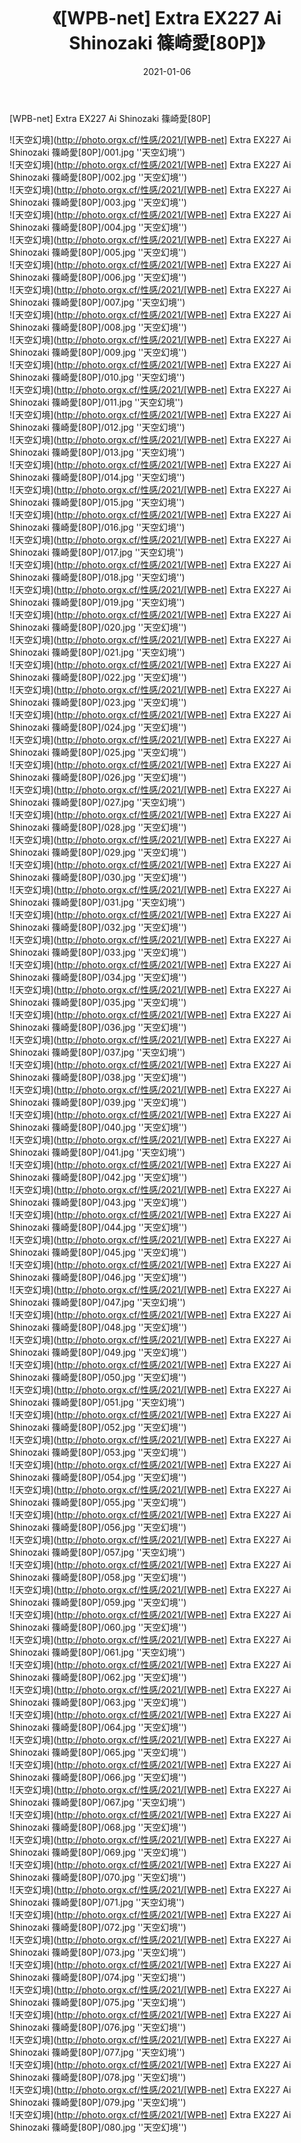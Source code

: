 ﻿---
layout: post
title:  《[WPB-net] Extra EX227 Ai Shinozaki 篠崎愛[80P]》
date:   2021-01-06
img: http://photo.orgx.cf/性感/2021/[WPB-net] Extra EX227 Ai Shinozaki 篠崎愛[80P]/000.jpg
categories: [美女, 性感, 泳衣]
---

[WPB-net] Extra EX227 Ai Shinozaki 篠崎愛[80P]



![天空幻境](http://photo.orgx.cf/性感/2021/[WPB-net] Extra EX227 Ai Shinozaki 篠崎愛[80P]/001.jpg ''天空幻境'') <br>
![天空幻境](http://photo.orgx.cf/性感/2021/[WPB-net] Extra EX227 Ai Shinozaki 篠崎愛[80P]/002.jpg ''天空幻境'') <br>
![天空幻境](http://photo.orgx.cf/性感/2021/[WPB-net] Extra EX227 Ai Shinozaki 篠崎愛[80P]/003.jpg ''天空幻境'') <br>
![天空幻境](http://photo.orgx.cf/性感/2021/[WPB-net] Extra EX227 Ai Shinozaki 篠崎愛[80P]/004.jpg ''天空幻境'') <br>
![天空幻境](http://photo.orgx.cf/性感/2021/[WPB-net] Extra EX227 Ai Shinozaki 篠崎愛[80P]/005.jpg ''天空幻境'') <br>
![天空幻境](http://photo.orgx.cf/性感/2021/[WPB-net] Extra EX227 Ai Shinozaki 篠崎愛[80P]/006.jpg ''天空幻境'') <br>
![天空幻境](http://photo.orgx.cf/性感/2021/[WPB-net] Extra EX227 Ai Shinozaki 篠崎愛[80P]/007.jpg ''天空幻境'') <br>
![天空幻境](http://photo.orgx.cf/性感/2021/[WPB-net] Extra EX227 Ai Shinozaki 篠崎愛[80P]/008.jpg ''天空幻境'') <br>
![天空幻境](http://photo.orgx.cf/性感/2021/[WPB-net] Extra EX227 Ai Shinozaki 篠崎愛[80P]/009.jpg ''天空幻境'') <br>
![天空幻境](http://photo.orgx.cf/性感/2021/[WPB-net] Extra EX227 Ai Shinozaki 篠崎愛[80P]/010.jpg ''天空幻境'') <br>
![天空幻境](http://photo.orgx.cf/性感/2021/[WPB-net] Extra EX227 Ai Shinozaki 篠崎愛[80P]/011.jpg ''天空幻境'') <br>
![天空幻境](http://photo.orgx.cf/性感/2021/[WPB-net] Extra EX227 Ai Shinozaki 篠崎愛[80P]/012.jpg ''天空幻境'') <br>
![天空幻境](http://photo.orgx.cf/性感/2021/[WPB-net] Extra EX227 Ai Shinozaki 篠崎愛[80P]/013.jpg ''天空幻境'') <br>
![天空幻境](http://photo.orgx.cf/性感/2021/[WPB-net] Extra EX227 Ai Shinozaki 篠崎愛[80P]/014.jpg ''天空幻境'') <br>
![天空幻境](http://photo.orgx.cf/性感/2021/[WPB-net] Extra EX227 Ai Shinozaki 篠崎愛[80P]/015.jpg ''天空幻境'') <br>
![天空幻境](http://photo.orgx.cf/性感/2021/[WPB-net] Extra EX227 Ai Shinozaki 篠崎愛[80P]/016.jpg ''天空幻境'') <br>
![天空幻境](http://photo.orgx.cf/性感/2021/[WPB-net] Extra EX227 Ai Shinozaki 篠崎愛[80P]/017.jpg ''天空幻境'') <br>
![天空幻境](http://photo.orgx.cf/性感/2021/[WPB-net] Extra EX227 Ai Shinozaki 篠崎愛[80P]/018.jpg ''天空幻境'') <br>
![天空幻境](http://photo.orgx.cf/性感/2021/[WPB-net] Extra EX227 Ai Shinozaki 篠崎愛[80P]/019.jpg ''天空幻境'') <br>
![天空幻境](http://photo.orgx.cf/性感/2021/[WPB-net] Extra EX227 Ai Shinozaki 篠崎愛[80P]/020.jpg ''天空幻境'') <br>
![天空幻境](http://photo.orgx.cf/性感/2021/[WPB-net] Extra EX227 Ai Shinozaki 篠崎愛[80P]/021.jpg ''天空幻境'') <br>
![天空幻境](http://photo.orgx.cf/性感/2021/[WPB-net] Extra EX227 Ai Shinozaki 篠崎愛[80P]/022.jpg ''天空幻境'') <br>
![天空幻境](http://photo.orgx.cf/性感/2021/[WPB-net] Extra EX227 Ai Shinozaki 篠崎愛[80P]/023.jpg ''天空幻境'') <br>
![天空幻境](http://photo.orgx.cf/性感/2021/[WPB-net] Extra EX227 Ai Shinozaki 篠崎愛[80P]/024.jpg ''天空幻境'') <br>
![天空幻境](http://photo.orgx.cf/性感/2021/[WPB-net] Extra EX227 Ai Shinozaki 篠崎愛[80P]/025.jpg ''天空幻境'') <br>
![天空幻境](http://photo.orgx.cf/性感/2021/[WPB-net] Extra EX227 Ai Shinozaki 篠崎愛[80P]/026.jpg ''天空幻境'') <br>
![天空幻境](http://photo.orgx.cf/性感/2021/[WPB-net] Extra EX227 Ai Shinozaki 篠崎愛[80P]/027.jpg ''天空幻境'') <br>
![天空幻境](http://photo.orgx.cf/性感/2021/[WPB-net] Extra EX227 Ai Shinozaki 篠崎愛[80P]/028.jpg ''天空幻境'') <br>
![天空幻境](http://photo.orgx.cf/性感/2021/[WPB-net] Extra EX227 Ai Shinozaki 篠崎愛[80P]/029.jpg ''天空幻境'') <br>
![天空幻境](http://photo.orgx.cf/性感/2021/[WPB-net] Extra EX227 Ai Shinozaki 篠崎愛[80P]/030.jpg ''天空幻境'') <br>
![天空幻境](http://photo.orgx.cf/性感/2021/[WPB-net] Extra EX227 Ai Shinozaki 篠崎愛[80P]/031.jpg ''天空幻境'') <br>
![天空幻境](http://photo.orgx.cf/性感/2021/[WPB-net] Extra EX227 Ai Shinozaki 篠崎愛[80P]/032.jpg ''天空幻境'') <br>
![天空幻境](http://photo.orgx.cf/性感/2021/[WPB-net] Extra EX227 Ai Shinozaki 篠崎愛[80P]/033.jpg ''天空幻境'') <br>
![天空幻境](http://photo.orgx.cf/性感/2021/[WPB-net] Extra EX227 Ai Shinozaki 篠崎愛[80P]/034.jpg ''天空幻境'') <br>
![天空幻境](http://photo.orgx.cf/性感/2021/[WPB-net] Extra EX227 Ai Shinozaki 篠崎愛[80P]/035.jpg ''天空幻境'') <br>
![天空幻境](http://photo.orgx.cf/性感/2021/[WPB-net] Extra EX227 Ai Shinozaki 篠崎愛[80P]/036.jpg ''天空幻境'') <br>
![天空幻境](http://photo.orgx.cf/性感/2021/[WPB-net] Extra EX227 Ai Shinozaki 篠崎愛[80P]/037.jpg ''天空幻境'') <br>
![天空幻境](http://photo.orgx.cf/性感/2021/[WPB-net] Extra EX227 Ai Shinozaki 篠崎愛[80P]/038.jpg ''天空幻境'') <br>
![天空幻境](http://photo.orgx.cf/性感/2021/[WPB-net] Extra EX227 Ai Shinozaki 篠崎愛[80P]/039.jpg ''天空幻境'') <br>
![天空幻境](http://photo.orgx.cf/性感/2021/[WPB-net] Extra EX227 Ai Shinozaki 篠崎愛[80P]/040.jpg ''天空幻境'') <br>
![天空幻境](http://photo.orgx.cf/性感/2021/[WPB-net] Extra EX227 Ai Shinozaki 篠崎愛[80P]/041.jpg ''天空幻境'') <br>
![天空幻境](http://photo.orgx.cf/性感/2021/[WPB-net] Extra EX227 Ai Shinozaki 篠崎愛[80P]/042.jpg ''天空幻境'') <br>
![天空幻境](http://photo.orgx.cf/性感/2021/[WPB-net] Extra EX227 Ai Shinozaki 篠崎愛[80P]/043.jpg ''天空幻境'') <br>
![天空幻境](http://photo.orgx.cf/性感/2021/[WPB-net] Extra EX227 Ai Shinozaki 篠崎愛[80P]/044.jpg ''天空幻境'') <br>
![天空幻境](http://photo.orgx.cf/性感/2021/[WPB-net] Extra EX227 Ai Shinozaki 篠崎愛[80P]/045.jpg ''天空幻境'') <br>
![天空幻境](http://photo.orgx.cf/性感/2021/[WPB-net] Extra EX227 Ai Shinozaki 篠崎愛[80P]/046.jpg ''天空幻境'') <br>
![天空幻境](http://photo.orgx.cf/性感/2021/[WPB-net] Extra EX227 Ai Shinozaki 篠崎愛[80P]/047.jpg ''天空幻境'') <br>
![天空幻境](http://photo.orgx.cf/性感/2021/[WPB-net] Extra EX227 Ai Shinozaki 篠崎愛[80P]/048.jpg ''天空幻境'') <br>
![天空幻境](http://photo.orgx.cf/性感/2021/[WPB-net] Extra EX227 Ai Shinozaki 篠崎愛[80P]/049.jpg ''天空幻境'') <br>
![天空幻境](http://photo.orgx.cf/性感/2021/[WPB-net] Extra EX227 Ai Shinozaki 篠崎愛[80P]/050.jpg ''天空幻境'') <br>
![天空幻境](http://photo.orgx.cf/性感/2021/[WPB-net] Extra EX227 Ai Shinozaki 篠崎愛[80P]/051.jpg ''天空幻境'') <br>
![天空幻境](http://photo.orgx.cf/性感/2021/[WPB-net] Extra EX227 Ai Shinozaki 篠崎愛[80P]/052.jpg ''天空幻境'') <br>
![天空幻境](http://photo.orgx.cf/性感/2021/[WPB-net] Extra EX227 Ai Shinozaki 篠崎愛[80P]/053.jpg ''天空幻境'') <br>
![天空幻境](http://photo.orgx.cf/性感/2021/[WPB-net] Extra EX227 Ai Shinozaki 篠崎愛[80P]/054.jpg ''天空幻境'') <br>
![天空幻境](http://photo.orgx.cf/性感/2021/[WPB-net] Extra EX227 Ai Shinozaki 篠崎愛[80P]/055.jpg ''天空幻境'') <br>
![天空幻境](http://photo.orgx.cf/性感/2021/[WPB-net] Extra EX227 Ai Shinozaki 篠崎愛[80P]/056.jpg ''天空幻境'') <br>
![天空幻境](http://photo.orgx.cf/性感/2021/[WPB-net] Extra EX227 Ai Shinozaki 篠崎愛[80P]/057.jpg ''天空幻境'') <br>
![天空幻境](http://photo.orgx.cf/性感/2021/[WPB-net] Extra EX227 Ai Shinozaki 篠崎愛[80P]/058.jpg ''天空幻境'') <br>
![天空幻境](http://photo.orgx.cf/性感/2021/[WPB-net] Extra EX227 Ai Shinozaki 篠崎愛[80P]/059.jpg ''天空幻境'') <br>
![天空幻境](http://photo.orgx.cf/性感/2021/[WPB-net] Extra EX227 Ai Shinozaki 篠崎愛[80P]/060.jpg ''天空幻境'') <br>
![天空幻境](http://photo.orgx.cf/性感/2021/[WPB-net] Extra EX227 Ai Shinozaki 篠崎愛[80P]/061.jpg ''天空幻境'') <br>
![天空幻境](http://photo.orgx.cf/性感/2021/[WPB-net] Extra EX227 Ai Shinozaki 篠崎愛[80P]/062.jpg ''天空幻境'') <br>
![天空幻境](http://photo.orgx.cf/性感/2021/[WPB-net] Extra EX227 Ai Shinozaki 篠崎愛[80P]/063.jpg ''天空幻境'') <br>
![天空幻境](http://photo.orgx.cf/性感/2021/[WPB-net] Extra EX227 Ai Shinozaki 篠崎愛[80P]/064.jpg ''天空幻境'') <br>
![天空幻境](http://photo.orgx.cf/性感/2021/[WPB-net] Extra EX227 Ai Shinozaki 篠崎愛[80P]/065.jpg ''天空幻境'') <br>
![天空幻境](http://photo.orgx.cf/性感/2021/[WPB-net] Extra EX227 Ai Shinozaki 篠崎愛[80P]/066.jpg ''天空幻境'') <br>
![天空幻境](http://photo.orgx.cf/性感/2021/[WPB-net] Extra EX227 Ai Shinozaki 篠崎愛[80P]/067.jpg ''天空幻境'') <br>
![天空幻境](http://photo.orgx.cf/性感/2021/[WPB-net] Extra EX227 Ai Shinozaki 篠崎愛[80P]/068.jpg ''天空幻境'') <br>
![天空幻境](http://photo.orgx.cf/性感/2021/[WPB-net] Extra EX227 Ai Shinozaki 篠崎愛[80P]/069.jpg ''天空幻境'') <br>
![天空幻境](http://photo.orgx.cf/性感/2021/[WPB-net] Extra EX227 Ai Shinozaki 篠崎愛[80P]/070.jpg ''天空幻境'') <br>
![天空幻境](http://photo.orgx.cf/性感/2021/[WPB-net] Extra EX227 Ai Shinozaki 篠崎愛[80P]/071.jpg ''天空幻境'') <br>
![天空幻境](http://photo.orgx.cf/性感/2021/[WPB-net] Extra EX227 Ai Shinozaki 篠崎愛[80P]/072.jpg ''天空幻境'') <br>
![天空幻境](http://photo.orgx.cf/性感/2021/[WPB-net] Extra EX227 Ai Shinozaki 篠崎愛[80P]/073.jpg ''天空幻境'') <br>
![天空幻境](http://photo.orgx.cf/性感/2021/[WPB-net] Extra EX227 Ai Shinozaki 篠崎愛[80P]/074.jpg ''天空幻境'') <br>
![天空幻境](http://photo.orgx.cf/性感/2021/[WPB-net] Extra EX227 Ai Shinozaki 篠崎愛[80P]/075.jpg ''天空幻境'') <br>
![天空幻境](http://photo.orgx.cf/性感/2021/[WPB-net] Extra EX227 Ai Shinozaki 篠崎愛[80P]/076.jpg ''天空幻境'') <br>
![天空幻境](http://photo.orgx.cf/性感/2021/[WPB-net] Extra EX227 Ai Shinozaki 篠崎愛[80P]/077.jpg ''天空幻境'') <br>
![天空幻境](http://photo.orgx.cf/性感/2021/[WPB-net] Extra EX227 Ai Shinozaki 篠崎愛[80P]/078.jpg ''天空幻境'') <br>
![天空幻境](http://photo.orgx.cf/性感/2021/[WPB-net] Extra EX227 Ai Shinozaki 篠崎愛[80P]/079.jpg ''天空幻境'') <br>
![天空幻境](http://photo.orgx.cf/性感/2021/[WPB-net] Extra EX227 Ai Shinozaki 篠崎愛[80P]/080.jpg ''天空幻境'') <br>